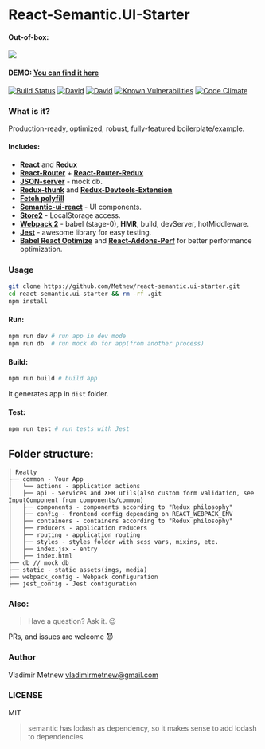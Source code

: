 # React-Semantic.UI-Starter

#### Out-of-box:

![](https://github.com/Metnew/react-semantic.ui-starter/blob/gh-pages/screen.gif)

#### DEMO: [You can find it here](https://metnew.github.io/react-semantic.ui-starter/)

[![Build Status](https://travis-ci.org/Metnew/react-semantic.ui-starter.svg?branch=dev)](https://travis-ci.org/Metnew/react-semantic.ui-starter)
[![David](https://img.shields.io/david/Metnew/react-semantic.ui-starter.svg)]() 
[![David](https://img.shields.io/david/dev/Metnew/react-semantic.ui-starter.svg)]()
[![Known Vulnerabilities](https://snyk.io/test/github/metnew/react-semantic.ui-starter/badge.svg)](https://snyk.io/test/github/metnew/react-semantic.ui-starter)
[![Code Climate](https://codeclimate.com/github/Metnew/react-semantic.ui-starter/badges/gpa.svg)](https://codeclimate.com/github/Metnew/react-semantic.ui-starter)

### What is it?

Production-ready, optimized, robust, fully-featured boilerplate/example.

#### Includes:

- **[React](https://facebook.github.io/react/)** and **[Redux](http://redux.js.org/)**
- **[React-Router](https://github.com/ReactTraining/react-router)** + **[React-Router-Redux](https://github.com/reactjs/react-router-redux)**
- **[JSON-server](https://github.com/typicode/json-server)** - mock db.
- **[Redux-thunk](https://github.com/gaearon/redux-thunk)** and **[Redux-Devtools-Extension](https://github.com/zalmoxisus/redux-devtools-extension)**
- **[Fetch polyfill](https://github.com/github/fetch)**
- **[Semantic-ui-react](http://react.semantic-ui.com/)** -  UI components.
- **[Store2](https://github.com/nbubna/store)** - LocalStorage access.
- **[Webpack 2](https://webpack.js.org)** - babel (stage-0), **HMR**, build, devServer, hotMiddleware.
- **[Jest](https://facebook.github.io/jest/)** - awesome library for easy testing.
- **[Babel React Optimize](https://github.com/thejameskyle/babel-react-optimize)** and **[React-Addons-Perf](https://facebook.github.io/react/docs/perf.html)** for better performance optimization.

### Usage

```bash
git clone https://github.com/Metnew/react-semantic.ui-starter.git
cd react-semantic.ui-starter && rm -rf .git  
npm install
```

#### Run:

```bash
npm run dev # run app in dev mode
npm run db  # run mock db for app(from another process)
```

#### Build:

```bash
npm run build # build app
```

It generates app in `dist` folder.

#### Test:

```bash
npm run test # run tests with Jest
```

## Folder structure:

```
│ Reatty
├── common - Your App
│   └── actions - application actions
│   ├── api - Services and XHR utils(also custom form validation, see InputComponent from components/common)
│   ├── components - components according to "Redux philosophy"
│   ├── config - frontend config depending on REACT_WEBPACK_ENV
│   ├── containers - containers according to "Redux philosophy"
│   ├── reducers - application reducers
│   ├── routing - application routing
│   ├── styles - styles folder with scss vars, mixins, etc.
│   ├── index.jsx - entry
│   ├── index.html
├── db // mock db
├── static - static assets(imgs, media)
├── webpack_config - Webpack configuration
├── jest_config - Jest configuration
```


### Also:
> Have a question? Ask it. :wink:

PRs, and issues are welcome :smiling_imp:

### Author
Vladimir Metnew <vladimirmetnew@gmail.com>

### LICENSE
MIT


> semantic has lodash as dependency, so it makes sense to add lodash to dependencies
